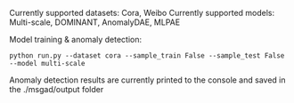 Currently supported datasets: Cora, Weibo
Currently supported models: Multi-scale, DOMINANT, AnomalyDAE, MLPAE

Model training & anomaly detection:
```
python run.py --dataset cora --sample_train False --sample_test False --model multi-scale
```

Anomaly detection results are currently printed to the console and saved in the ./msgad/output folder